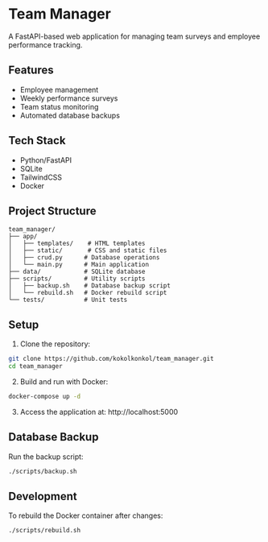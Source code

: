 # Team Manager

A FastAPI-based web application for managing team surveys and employee performance tracking.

## Features
- Employee management
- Weekly performance surveys
- Team status monitoring
- Automated database backups

## Tech Stack
- Python/FastAPI
- SQLite
- TailwindCSS
- Docker

## Project Structure
```
team_manager/
├── app/
│   ├── templates/    # HTML templates
│   ├── static/       # CSS and static files
│   ├── crud.py      # Database operations
│   └── main.py      # Main application
├── data/            # SQLite database
├── scripts/         # Utility scripts
│   ├── backup.sh    # Database backup script
│   └── rebuild.sh   # Docker rebuild script
└── tests/           # Unit tests
```

## Setup
1. Clone the repository:
```bash
git clone https://github.com/kokolkonkol/team_manager.git
cd team_manager
```

2. Build and run with Docker:
```bash
docker-compose up -d
```

3. Access the application at: http://localhost:5000

## Database Backup
Run the backup script:
```bash
./scripts/backup.sh
```

## Development
To rebuild the Docker container after changes:
```bash
./scripts/rebuild.sh
```